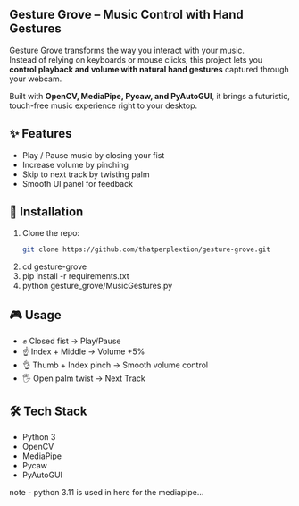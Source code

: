 ## Gesture Grove – Music Control with Hand Gestures  

Gesture Grove transforms the way you interact with your music.  
Instead of relying on keyboards or mouse clicks, this project lets you **control playback and volume with natural hand gestures** captured through your webcam.  

Built with **OpenCV, MediaPipe, Pycaw, and PyAutoGUI**, it brings a futuristic, touch-free music experience right to your desktop.  

## ✨ Features
- Play / Pause music by closing your fist
- Increase volume by pinching
- Skip to next track by twisting palm
- Smooth UI panel for feedback

## 🚀 Installation
1. Clone the repo:
   ```bash
   git clone https://github.com/thatperplextion/gesture-grove.git
2. cd gesture-grove
3. pip install -r requirements.txt
4. python gesture_grove/MusicGestures.py


## 🎮 Usage
- ✊ Closed fist → Play/Pause
- ☝ Index + Middle → Volume +5%
- 👌 Thumb + Index pinch → Smooth volume control
- 🖐 Open palm twist → Next Track

## 🛠 Tech Stack
- Python 3
- OpenCV
- MediaPipe
- Pycaw
- PyAutoGUI

note - python 3.11 is used in here for the mediapipe...
